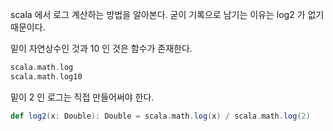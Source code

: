 
scala 에서 로그 계산하는 방법을 알아본다. 굳이 기록으로 남기는 이유는 log2 가 없기 때문이다.

밑이 자연상수인 것과 10 인 것은 함수가 존재한다.

```scala
scala.math.log
scala.math.log10
```

밑이 2 인 로그는 직접 만들어써야 한다.

```scala
def log2(x: Double): Double = scala.math.log(x) / scala.math.log(2)
```

